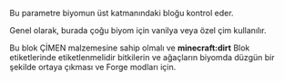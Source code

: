 Bu parametre biyomun üst katmanındaki bloğu kontrol eder.

Genel olarak, burada çoğu biyom için vanilya veya özel çim kullanılır.

Bu blok ÇİMEN malzemesine sahip olmalı ve <b>minecraft:dirt</b> Blok etiketlerinde etiketlenmelidir bitkilerin ve ağaçların biyomda düzgün bir şekilde ortaya çıkması ve Forge modları için.